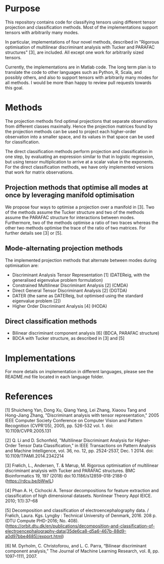 # Purpose

This repository contains code for classifying tensors using different tensor projection and classification methods. Most of the implementations support tensors with arbitrarily many modes.

In particular, implementations of four novel methods, described in "Rigorous optimisation of multilinear discriminant analysis with Tucker and PARAFAC structures" [3], are included. All except one work for arbitrarily sized tensors.

Currently, the implementations are in Matlab code. The long term plan is to translate the code to other languages such as Python, R, Scala, and possibly others, and also to support tensors with arbitrarily many modes for all methods. I would be more than happy to review pull requests towards this goal.



# Methods


The projection methods find optimal projections that separate observations from different classes maximally. Hence the projection matrices found by the projection methods can be used to project each higher-order observation into a smaller space, and its values in that space can be used for classification.

The direct classification methods perform projection and classification in one step, by evaluating an expression similar to that in logistic regression, but using tensor multiplication to arrive at a scalar value in the exponents. For the direct classification methods, we have only implemented versions that work for matrix observations.

## Projection methods that optimise all modes at once by leveraging manifold optimisation

We propose four ways to optimise a projection over a manifold in [3]. Two of the methods assume the Tucker structure and two of the methods assume the PARAFAC structure for interactions between modes. Furthermore, two of the methods optimise a ratio of two traces whereas the other two methods optimise the trace of the ratio of two matrices. For further details see [3] or [5].

## Mode-alternating projection methods
The implemented projection methods that alternate between modes during optimisation are: 

* Discriminant Analysis Tensor Representation [1] (DATEReig, with the generalised eigenvalue problem formulation)
* Constrained Multilinear Discriminant Analysis [2] (CMDA)
* Direct General Tensor Discriminant Analysis [2] (DGTDA)
* DATER (the same as DATEReig, but optimised using the standard  eigenvalue problem [2])
* Higher Order Discriminant Analysis [4] (HODA)

## Direct classification methods

* Bilinear discriminant component analysis [6] (BDCA, PARAFAC structure)
* BDCA with Tucker structure, as described in [3] and [5]

# Implementations
For more details on implementation in different languages, please see the README.md file located in each language folder.

# References
[1] Shuicheng Yan, Dong Xu, Qiang Yang, Lei Zhang, Xiaoou Tang and Hong-Jiang Zhang, "Discriminant analysis with tensor representation," 2005 IEEE Computer Society Conference on Computer Vision and Pattern Recognition (CVPR'05), 2005, pp. 526-532 vol. 1.
doi: 10.1109/CVPR.2005.131

[2] Q. Li and D. Schonfeld, "Multilinear Discriminant Analysis for Higher-Order Tensor Data Classification," in IEEE Transactions on Pattern Analysis and Machine Intelligence, vol. 36, no. 12, pp. 2524-2537, Dec. 1 2014.
doi: 10.1109/TPAMI.2014.2342214

[3] Frølich, L., Andersen, T. & Mørup, M. Rigorous optimisation of multilinear discriminant analysis with Tucker and PARAFAC structures. BMC Bioinformatics 19, 197 (2018) doi:10.1186/s12859-018-2188-0 (https://rdcu.be/bWwIL)

[4] Phan A. H, Cichocki A. Tensor decompositions for feature extraction and classification of high dimensional datasets. Nonlinear Theory Appl IEICE. 2010; 1(1):37–68

[5] Decomposition and classification of electroencephalography data. / Frølich, Laura.
Kgs. Lyngby : Technical University of Denmark, 2016. 208 p. (DTU Compute PHD-2016; No. 408). (https://orbit.dtu.dk/en/publications/decomposition-and-classification-of-electroencephalography-data(35de6ca8-d5a6-467b-88d9-a0d97bbe4685)/export.html)

[6] M. Dyrholm, C. Christoforou, and L. C. Parra, “Bilinear discriminant component analysis,” The Journal of Machine Learning Research, vol. 8, pp. 1097–1111, 2007.